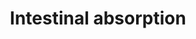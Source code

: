 ---
authors:
- ReactomeTeam
description: Nutrient absorption occurs mostly in the small intestine. Processes annotated
  here include the uptake of dietary cholesterol and phytosterols, and of monosaccharides.
  Movement of the final products of digestion out of the intestinal lumen is mediated
  by arrays of transporters associated with the apical and basolateral surfaces of
  enterocytes (Yamada 2015).  View original pathway at [http://www.reactome.org/PathwayBrowser/#DIAGRAM=8963676
  Reactome].
last-edited: 2021-01-25
organisms:
- Homo sapiens
redirect_from:
- /index.php/Pathway:WP4035
- /instance/WP4035
schema-jsonld:
- '@context': https://schema.org/
  '@id': https://wikipathways.github.io/pathways/WP4035.html
  '@type': Dataset
  creator:
    '@type': Organization
    name: WikiPathways
  description: Nutrient absorption occurs mostly in the small intestine. Processes
    annotated here include the uptake of dietary cholesterol and phytosterols, and
    of monosaccharides. Movement of the final products of digestion out of the intestinal
    lumen is mediated by arrays of transporters associated with the apical and basolateral
    surfaces of enterocytes (Yamada 2015).  View original pathway at [http://www.reactome.org/PathwayBrowser/#DIAGRAM=8963676
    Reactome].
  keywords:
  - Na+
  - 'NPC1L1-1 '
  - NPC1L1:ezetimibe
  - 'Fru '
  - 'SLC2A2 '
  - NPC1L1-1
  - tetramer
  - 'EZE '
  - 'Gal '
  - GLUT2 / SLC2A2
  - complex
  - Fru
  - Fru, Gal, Glc
  - SLC5A1
  - SLC2A5
  - Gal, Glc
  - phytosterols
  - RSC1A1
  - 'Glc '
  - EZE
  - CHOL
  license: CC0
  name: Intestinal absorption
seo: CreativeWork
title: Intestinal absorption
wpid: WP4035
---